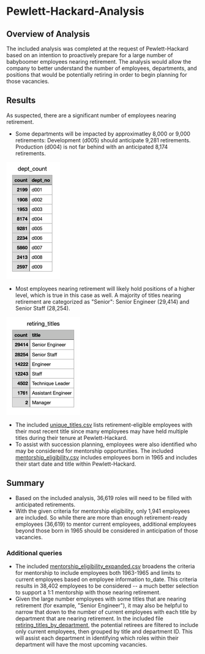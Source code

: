 # Pewlett-Hackard-Analysis

## Overview of Analysis
The included analysis was completed at the request of Pewlett-Hackard based on an intention to proactively prepare for a large number of babyboomer employees nearing retirement. The analysis would allow the company to better understand the number of employees, departments, and positions that would be potentially retiring in order to begin planning for those vacancies. 

## Results
As suspected, there are a significant number of employees nearing retirement. 
- Some departments will be impacted by approximatley 8,000 or 9,000 retirements:
Development (d005) should anticipate 9,281 retirements. Production (d004) is not far behind with an anticipated 8,174 retirements. 

![dept_count.png](Data/dept_count.png)

- Most employees nearing retirement will likely hold positions of a higher level, which is true in this case as well. A majority of titles nearing retirement are categorized as "Senior": Senior Engineer (29,414) and Senior Staff (28,254). 

![retiring_titles.png](Data/retiring_titles.png)

- The included [unique_titles.csv](Data/unique_titles.csv) lists retirement-eligible employees with their most recent title since many employees may have held multiple titles during their tenure at Pewlett-Hackard.
- To assist with succession planning, employees were also identified who may be considered for mentorship opportunities. The included [mentorship_eligibility.csv](Data/mentorship_eligiblity.csv) includes employees born in 1965 and includes their start date and title within Pewlett-Hackard. 

## Summary
- Based on the included analysis, 36,619 roles will need to be filled with anticipated retirements. 
- With the given criteria for mentorship eligibility, only 1,941 employees are included. So while there are more than enough retirement-ready employees (36,619) to mentor current employees, additional employees beyond those born in 1965 should be considered in anticipation of those vacancies.  
### Additional queries
- The included [mentorship_eligibility_expanded.csv](Data/mentorship_eligibility_expanded.csv) broadens the criteria for mentorship to include employees both 1963-1965 and limits to current employees based on employee information to_date. This criteria results in 38,402 employees to be considered -- a much better selection to support a 1:1 mentorship with those nearing retirement. 
- Given the large number employees with some titles that are nearing retirement (for example, "Senior Engineer"), it may also be helpful to narrow that down to the number of current employees with each title by department that are nearing retirement. In the included file [retiring_titles_by_department](Data/retiring_titles_by_department), the potential retirees are filtered to include only current employees, then grouped by title and department ID. This will assist each department in identifying which roles within their department will have the most upcoming vacancies. 
